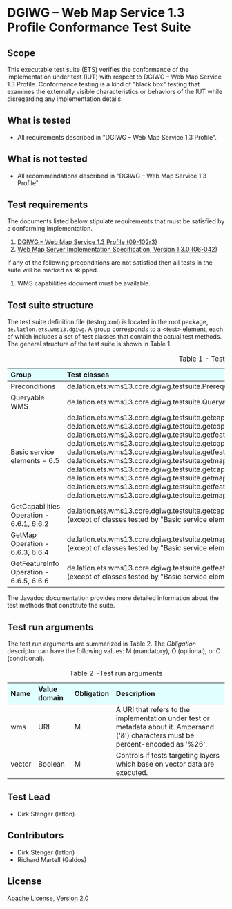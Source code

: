 
# DGIWG – Web Map Service 1.3 Profile Conformance Test Suite

## Scope

This executable test suite (ETS) verifies the conformance of the implementation 
under test (IUT) with respect to DGIWG – Web Map Service 1.3 Profile.
Conformance testing is a kind of "black box" testing that examines the 
externally visible characteristics or behaviors of the IUT while disregarding 
any implementation details.


## What is tested

  - All requirements described in "DGIWG – Web Map Service 1.3 Profile".


## What is not tested

  - All recommendations described in "DGIWG – Web Map Service 1.3 Profile".


## Test requirements

The documents listed below stipulate requirements that must be satisfied by a 
conforming implementation.

1. [DGIWG – Web Map Service 1.3 Profile (09-102r3)](https://portal.opengeospatial.org/files/?artifact_id=66915)
2. [Web Map Server Implementation Specification, Version 1.3.0 (06-042)](http://portal.opengeospatial.org/files/?artifact_id=14416)

If any of the following preconditions are not satisfied then all tests in the 
suite will be marked as skipped.

1. WMS capabilities document must be available.


## Test suite structure

The test suite definition file (testng.xml) is located in the root package, 
`de.latlon.ets.wms13.dgiwg`. A group corresponds to a &lt;test&gt; element, each 
of which includes a set of test classes that contain the actual test methods. 
The general structure of the test suite is shown in Table 1.

<table>
  <caption>Table 1 - Test suite structure</caption>
  <thead>
    <tr style="text-align: left; background-color: LightCyan">
      <th>Group</th>
      <th>Test classes</th>
    </tr>
  </thead>
  <tbody>
    <tr>
      <td>Preconditions</td>
      <td>de.latlon.ets.wms13.core.dgiwg.testsuite.Prerequisites</td>
    </tr>
    <tr>
      <td>Queryable WMS</td>
      <td>de.latlon.ets.wms13.core.dgiwg.testsuite.QueryableWMS</td>
    </tr>
    <tr>
      <td>Basic service elements - 6.5</td>
      <td>de.latlon.ets.wms13.core.dgiwg.testsuite.getcapabilities.ConfiguredOutputFormatTest<br/>
      de.latlon.ets.wms13.core.dgiwg.testsuite.getcapabilities.GetCapabilitiesOutputFormatTest<br/>
      de.latlon.ets.wms13.core.dgiwg.testsuite.getfeatureinfo.GetFeatureInfoOutputFormatTest<br/>
      de.latlon.ets.wms13.core.dgiwg.testsuite.getcapabilities.interactive.GetCapabilitiesInEnglishLanguageTest<br/>
      de.latlon.ets.wms13.core.dgiwg.testsuite.getfeatureinfo.interactive.GetFeatureInfoInEnglishLanguageTest<br/>
      de.latlon.ets.wms13.core.dgiwg.testsuite.getmap.GetMapOutputFormatTest<br/>
      de.latlon.ets.wms13.core.dgiwg.testsuite.getcapabilities.GetCapabilitiesLayerCrsTest<br/>
      de.latlon.ets.wms13.core.dgiwg.testsuite.getmap.GetMapLayerCrsTest<br/>
      de.latlon.ets.wms13.core.dgiwg.testsuite.getfeatureinfo.interactive.GetFeatureInfoExceptionInEnglishLanguageTest<br/>
      de.latlon.ets.wms13.core.dgiwg.testsuite.getmap.interactive.GetMapExceptionInEnglishLanguageTest</td>
    </tr>
    <tr>
      <td>GetCapabilities Operation - 6.6.1, 6.6.2</td>
      <td>de.latlon.ets.wms13.core.dgiwg.testsuite.getcapabilities.*<br/>
      (except of classes tested by "Basic service elements - 6.5")</td>
    </tr>
    <tr>
      <td>GetMap Operation - 6.6.3, 6.6.4</td>
      <td>de.latlon.ets.wms13.core.dgiwg.testsuite.getmap.*<br/>
      (except of classes tested by "Basic service elements - 6.5")</td>
    </tr>
    <tr>
      <td>GetFeatureInfo Operation - 6.6.5, 6.6.6</td>
      <td>de.latlon.ets.wms13.core.dgiwg.testsuite.getfeatureinfo.*<br/>
      (except of classes tested by "Basic service elements - 6.5")</td>
    </tr>
  </tbody>
</table>

The Javadoc documentation provides more detailed information about the test 
methods that constitute the suite.


## Test run arguments

The test run arguments are summarized in Table 2. The _Obligation_ descriptor can 
have the following values: M (mandatory), O (optional), or C (conditional).

<table>
  <caption>Table 2 -Test run arguments</caption>
  <thead>
    <tr style="text-align: left; background-color: LightCyan">
      <th>Name</th>
      <th>Value domain</th>
      <th>Obligation</th>
  	  <th>Description</th>
    </tr>
  </thead>
  <tbody>
    <tr>
      <td>wms</td>
      <td>URI</td>
      <td>M</td>
	  <td>A URI that refers to the implementation under test or metadata about it.
      Ampersand ('&amp;') characters must be percent-encoded as '%26'.</td>
    </tr>
	<tr>
      <td>vector</td>
      <td>Boolean</td>
      <td>M</td>
      <td>Controls if tests targeting layers which base on vector data are executed.</td>
    </tr>
  </tbody>
</table>


## Test Lead

  - Dirk Stenger (latlon)


##  Contributors

  - Dirk Stenger (latlon)
  - Richard Martell (Galdos)


##  License

[Apache License, Version 2.0](http://opensource.org/licenses/Apache-2.0 "Apache License")

